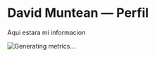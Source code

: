 # David Muntean — Perfil

Aqui estara mi informacion

<!-- METRICS:START -->
![Generating metrics...](https://raw.githubusercontent.com/davidmunt/davidmunt/main/metrics.classic.svg)
<!-- METRICS:END -->

